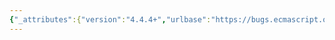```yaml
---
{"_attributes":{"version":"4.4.4+","urlbase":"https://bugs.ecmascript.org/","maintainer":"dherman@mozilla.com"},"bug":{"bug_id":492,"creation_ts":"2012-07-09 15:20:00 -0700","short_desc":"15.5.3.4: \"ToUint\"","delta_ts":"2013-10-22 13:48:22 -0700","product":"Draft for 6th Edition","component":"editorial issue","version":"Rev 9: July 8, 2012 Draft","rep_platform":"All","op_sys":"All","bug_status":"RESOLVED","resolution":"FIXED","priority":"Normal","bug_severity":"normal","everconfirmed":false,"reporter":{"uid":"jmdyck","name":"Michael Dyck"},"assigned_to":{"uid":"allen","name":"Allen Wirfs-Brock"},"cc":"andrebargull","long_desc":[{"commentid":1251,"comment_count":0,"who":{"uid":"jmdyck","name":"Michael Dyck"},"bug_when":"2012-07-09 15:20:07 -0700","thetext":"In 15.5.3.4 \"String.raw ( callSite, ...substitutions)\",\nstep 8 says:\n    \"Let literalSegments be ToUint(len).\"\nbut ToUint does not exist.\n\nChange to \"ToUint16\" or \"ToUint32\"."},{"commentid":1259,"comment_count":1,"who":{"uid":"allen","name":"Allen Wirfs-Brock"},"bug_when":"2012-07-09 15:55:34 -0700","thetext":"added a TODO for for ToUint\n\nIf we go forward with eliminating use of ToUint32 for array indices we will probably  need ToUint"},{"commentid":1757,"comment_count":2,"who":{"uid":"allen","name":"Allen Wirfs-Brock"},"bug_when":"2012-09-28 12:24:37 -0700","thetext":"fixed in rev10, Sept. 27 2012 draft"},{"commentid":1842,"comment_count":3,"who":{"uid":"jmdyck","name":"Michael Dyck"},"bug_when":"2012-10-04 22:21:37 -0700","thetext":"Nope, not fixed.\n(The reference to \"ToUint\" is still there, and hasn't been defined.)"},{"commentid":5219,"comment_count":4,"who":{"uid":"andrebargull","name":"André Bargull"},"bug_when":"2013-08-24 01:39:34 -0700","thetext":"Fixed in rev17, replaced with call to ToLength"}]}}
---
```

